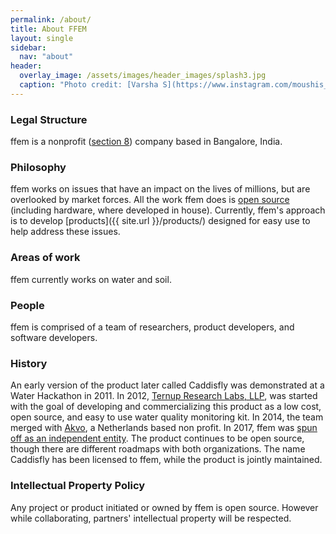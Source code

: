```yaml
---
permalink: /about/
title: About FFEM
layout: single
sidebar:
  nav: "about"
header:
  overlay_image: /assets/images/header_images/splash3.jpg
  caption: "Photo credit: [Varsha S](https://www.instagram.com/moushis_magic/)"
---
```


### Legal Structure

ffem is a nonprofit ([section 8](https://en.wikipedia.org/wiki/Non-profit_laws_of_India#Section-8_Company)) company based in Bangalore, India.

### Philosophy

ffem works on issues that have an impact on the lives of millions, but are overlooked by market forces. All the work ffem does is [open source](http://github.com/foundation-for-environmental-monitoring) (including hardware, where developed in house). Currently, ffem's approach is to develop [products]({{ site.url }}/products/) designed for easy use to help address these issues.

### Areas of work

ffem currently works on water and soil.

### People

ffem is comprised of a team of researchers, product developers, and software developers.

### History

An early version of the product later called Caddisfly was demonstrated at a Water Hackathon in 2011. In 2012, [Ternup Research Labs, LLP](http://ternup.com), was started with the goal of developing and commercializing this product as a low cost, open source, and easy to use water quality monitoring kit. In 2014, the team merged with [Akvo](http://akvo.org), a Netherlands based non profit. In 2017, ffem was [spun off as an independent entity](https://akvo.org/blog/akvo-spins-off-environmental-sensor-organisation-ffem/). The product continues to be open source, though there are different roadmaps with both organizations. The name Caddisfly has been licensed to ffem, while the product is jointly maintained.

### Intellectual Property Policy

Any project or product initiated or owned by ffem is open source. However while collaborating, partners' intellectual property will be respected.
